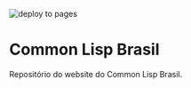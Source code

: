 ![deploy to pages](https://github.com/commonlispbr/commonlispbr.github.io/actions/workflows/deployment.yaml/badge.svg)

# Common Lisp Brasil

Repositório do website do Common Lisp Brasil.
